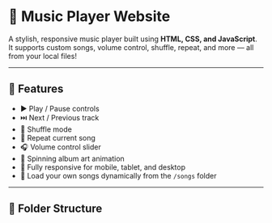 # 🎵 Music Player Website

A stylish, responsive music player built using **HTML, CSS, and JavaScript**.  
It supports custom songs, volume control, shuffle, repeat, and more — all from your local files!

---

## 🚀 Features

- ▶️ Play / Pause controls
- ⏭️ Next / Previous track
- 🔀 Shuffle mode
- 🔁 Repeat current song
- 🎧 Volume control slider
- 📀 Spinning album art animation
- 📱 Fully responsive for mobile, tablet, and desktop
- 🎼 Load your own songs dynamically from the `/songs` folder

---

## 📁 Folder Structure

